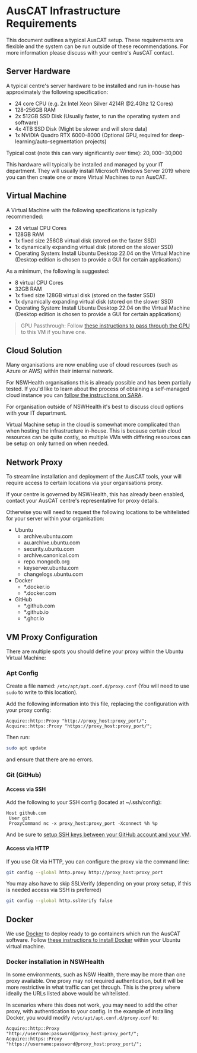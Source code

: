 # AusCAT Infrastructure Requirements

This document outlines a typical AusCAT setup. These requirements are flexible and the system can be run outside of these recommendations. For more information please discuss with your centre's AusCAT contact.

## Server Hardware

A typical centre's server hardware to be installed and run in-house has approximately the following specification:

- 24 core CPU (e.g. 2x Intel Xeon Silver 4214R @2.4Ghz 12 Cores)
- 128-256GB RAM
- 2x 512GB SSD Disk (Usually faster, to run the operating system and software)
- 4x 4TB SSD Disk (Might be slower and will store data)
- 1x NVIDIA Quadro RTX 6000-8000 (Optional GPU, required for deep-learning/auto-segmentation projects)

Typical cost (note this can vary significantly over time): $20,000-$30,000

This hardware will typically be installed and managed by your IT department. They will usually install Microsoft Windows Server 2019 where you can then create one or more Virtual Machines to run AusCAT.

## Virtual Machine

A Virtual Machine with the following specifications is typically recommended:

- 24 virtual CPU Cores
- 128GB RAM
- 1x fixed size 256GB virtual disk (stored on the faster SSD)
- 1x dynamically expanding virtual disk (stored on the slower SSD)
- Operating System: Install Ubuntu Desktop 22.04 on the Virtual Machine (Desktop edition is chosen to provide a GUI for certain applications)

As a minimum, the following is suggested:

- 8 virtual CPU Cores
- 32GB RAM
- 1x fixed size 128GB virtual disk (stored on the faster SSD)
- 1x dynamically expanding virtual disk (stored on the slower SSD)
- Operating System: Install Ubuntu Desktop 22.04 on the Virtual Machine (Desktop edition is chosen to provide a GUI for certain applications)

> GPU Passthrough: Follow [these instructions to pass through the GPU](https://docs.microsoft.com/en-us/windows-server/virtualization/hyper-v/deploy/deploying-graphics-devices-using-dda?source=recommendations) to this VM if you have one.

## Cloud Solution

Many organisations are now enabling use of cloud resources (such as Azure or AWS) within their internal network.

For NSWHealth organisations this is already possible and has been partially tested. If you'd like to learn about the process of obtaining a self-managed cloud instance you can [follow the instructions on SARA](https://sara.health.nsw.gov.au/customerportal?id=kb_article_view&sysparm_article=KB0010171&sys_kb_id=0e3631291b48781008fdc95c274bcb44&spa=1).

For organisation outside of NSWHealth it's best to discuss cloud options with your IT department.

Virtual Machine setup in the cloud is somewhat more complicated than when hosting the infrastructure in-house. This is because certain cloud resources can be quite costly, so multiple VMs with differing resources can be setup on only turned on when needed.

## Network Proxy

To streamline installation and deployment of the AusCAT tools, your will require access to certain locations via your organisations proxy.

If your centre is governed by NSWHealth, this has already been enabled, contact your AusCAT centre's representative for proxy details.

Otherwise you will need to request the following locations to be whitelisted for your server within your organisation:

- Ubuntu
  - archive.ubuntu.com
  - au.archive.ubuntu.com
  - security.ubuntu.com
  - archive.canonical.com
  - repo.mongodb.org
  - keyserver.ubuntu.com
  - changelogs.ubuntu.com
- Docker
  - *.docker.io
  - *.docker.com
- GitHub
  - *.github.com
  - *.github.io
  - *.ghcr.io

## VM Proxy Configuration

There are multiple spots you should define your proxy within the Ubuntu Virtual Machine:

### Apt Config

Create a file named: `/etc/apt/apt.conf.d/proxy.conf` (You will need to use `sudo` to write to this location).

Add the following information into this file, replacing the configuration with your proxy config:

```text
Acquire::http::Proxy "http://proxy_host:proxy_port/";
Acquire::https::Proxy "https://proxy_host:proxy_port/";
```

Then run:

```bash
sudo apt update
```

and ensure that there are no errors.

### Git (GitHub)

#### Access via SSH

Add the following to your SSH config (located at ~/.ssh/config):

```text
Host github.com 
 User git 
 ProxyCommand nc -x proxy_host:proxy_port -Xconnect %h %p
```

And be sure to [setup SSH keys between your GitHub account and your VM](https://docs.github.com/en/authentication/connecting-to-github-with-ssh).

#### Access via HTTP

If you use Git via HTTP, you can configure the proxy via the command line:

```bash
git config --global http.proxy http://proxy_host:proxy_port
```

You may also have to skip SSLVerify (depending on your proxy setup, if this is needed access via SSH is preferred)

```bash
git config --global http.sslVerify false
```

## Docker

We use [Docker](https://www.docker.com/) to deploy ready to go containers which run the AusCAT software. Follow [these instructions to install Docker](https://docs.docker.com/engine/install/ubuntu/) within your Ubuntu virtual machine.

### Docker installation in NSWHealth

In some environments, such as NSW Health, there may be more than one proxy available. One proxy may not required authentication, but it will be more restrictive in what traffic can get through. This is the proxy where ideally the URLs listed above would be whitelisted.

In scenarios where this does not work, you may need to add the other proxy, with authentication to your config. In the example of installing Docker, you would modify `/etc/apt/apt.conf.d/proxy.conf` to:

```text
Acquire::http::Proxy "http://username:password@proxy_host:proxy_port/";
Acquire::https::Proxy "https://username:password@proxy_host:proxy_port/";
```
